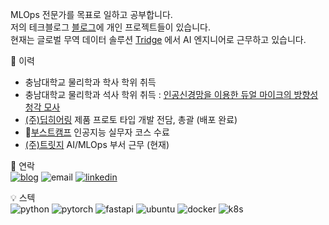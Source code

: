 MLOps  전문가를 목표로 일하고 공부합니다.  
저의 테크블로그 [블로그](https://davi06000.tistory.com/)에 개인 프로젝트들이 있습니다.  
현재는 글로벌 무역 데이터 솔루션 [Tridge](https://www.tridge.com/ko/) 에서 AI 엔지니어로 근무하고 있습니다.  

📎 이력
- 충남대학교 물리학과 학사 학위 취득  
- 충남대학교 물리학과 석사 학위 취득 : [인공신경망을 이용한 듀얼 마이크의 방향성 청각 모사](https://library.cnu.ac.kr/eds/detail/edsker_edsker.000004912766)  
- [(주)딥히어링](https://deep-hearing.ai/) 제품 프로토 타입 개발 전담, 총괄 (배포 완료)   
- 📜[부스트캠프](https://boostcamp.connect.or.kr/) 인공지능 실무자 코스 수료
- [(주)트릿지](https://www.tridge.com/) AI/MLOps 부서 근무 (현재)  

💬 연락   
[![blog](http://img.shields.io/badge/-blog-000000?style=flat-square)](https://davi06000.tistory.com/)
![email](http://img.shields.io/badge/-hyun06000@gail.com-000000?style=flat-square&logo=Gmail)
[![linkedin](https://img.shields.io/badge/-linkedin-000000?style=flat-square)](https://www.linkedin.com/in/sang-hyun-park-3b90912aa/)
  
  
💡 스텍  
![python](http://img.shields.io/badge/Python-000000?style=flat-square&logo=Python)
![pytorch](http://img.shields.io/badge/PyTorch-000000?style=flat-square&logo=PyTorch)
![fastapi](http://img.shields.io/badge/FastAPI-000000?style=flat-square&logo=fastapi)
![ubuntu](http://img.shields.io/badge/Ubuntu-000000?style=flat-square&logo=Ubuntu)
![docker](http://img.shields.io/badge/Docker-000000?style=flat-square&logo=Docker)
![k8s](http://img.shields.io/badge/K8s-000000?style=flat-square&logo=Kubernetes)

<!--

    (아래의 버튼을 누르시면 해당 repo로 이동합니다.)
  - 꾸준한 알고리즘 공부  
    [![algorithm](http://img.shields.io/badge/-algorithm-000000?style=flat-square)](https://github.com/hyun06000/coding_test_study_with_python)  
  - Python을 이용한 데이터 분석  
    [![titanic](http://img.shields.io/badge/-Titanic-000000?style=flat-square)](https://github.com/hyun06000/ML_Pythion_TitanicWithPandasAndTensorflow)
    [![creditcard](http://img.shields.io/badge/-CreditCard-000000?style=flat-square)](https://github.com/hyun06000/ML_Python_CreditCard)
  - Deep learing 모델 구현과 공부  
    [![ResNetTF](http://img.shields.io/badge/-ResNetTF-000000?style=flat-square)](https://github.com/hyun06000/ResNet)
    [![NumpyDL](http://img.shields.io/badge/-NumpyDL-000000?style=flat-square)](https://github.com/hyun06000/DeepLearningFromScratchWithNumpy)
    [![ResNetTorch](http://img.shields.io/badge/-ResNetTorch-000000?style=flat-square)](https://github.com/hyun06000/ResNet_PyTorch_Study)
  - MLOps  
    [![DL-serving-fastapi](http://img.shields.io/badge/-DLservingFastAPI-000000?style=flat-square)](https://github.com/hyun06000/DL_serving_fastapi)
    [![wandbTutorial](http://img.shields.io/badge/-wandbTutorial-000000?style=flat-square)](https://github.com/hyun06000/wandbTutorial)
    [![researchCI](http://img.shields.io/badge/-researchCI-000000?style=flat-square)](https://github.com/hyun06000/research-ci-tutorial)
    [![myTemplate](http://img.shields.io/badge/-myTemplate-000000?style=flat-square)](https://github.com/hyun06000/MyTorchTemplate)
    [![DL-unittest-tutorial](http://img.shields.io/badge/-DLUnittestTutorial-000000?style=flat-square)](https://github.com/hyun06000/DL-unittest-tutorial)

**hyun06000/hyun06000** is a ✨ _special_ ✨ repository because its `README.md` (this file) appears on your GitHub profile.

Here are some ideas to get you started:

- 🔭 I’m currently working on ...
- 🌱 I’m currently learning ...
- 👯 I’m looking to collaborate on ...
- 🤔 I’m looking for help with ...
- 💬 Ask me about ...
- 📫 How to reach me: ...
- 😄 Pronouns: ...
- ⚡ Fun fact: ...
-->

